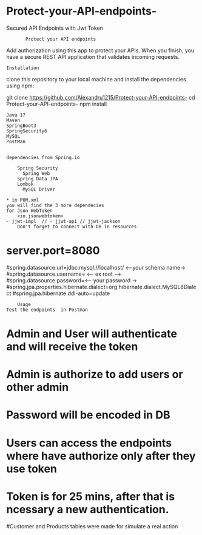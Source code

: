 # Protect-your-API-endpoints-
  Secured API Endpoints with Jwt Token 
	 	
	       Protect your API endpoints
Add authorization using this app to protect your APIs. 
When you finish, you have a secure REST API application that validates incoming requests.

    Installation
	
  clone this repository to your local machine and install the dependencies using npm:
  
git clone 	https://github.com/Alexandru1215/Protect-your-API-endpoints-
cd Protect-your-API-endpoints-
npm install


	Java 17 
	Maven
	SpringBoot3 
	SpringSecurity6 
	MySQL
	PostMan
	

	dependencies from Spring.io
	
        Spring Security
	      Spring Web
        Spring Data JPA
        Lombok 
	      MySQL Driver	

	* in POM.xml 
	you will find the 3 more dependecies 
	for Json WebToken
		<io.jsonwebtoken>
	- jjwt-impl  // - jjwt-api // jjwt-jackson
		Don't forget to connect with DB in resources 

#	server.port=8080
#spring.datasource.url=jdbc:mysql://localhost/ <--your schema name->
#spring.datasource.username= <-- ex root -->
#spring.datasource.password=<-- your password ->
#spring.jpa.properties.hibernate.dialect=org.hibernate.dialect.MySQL8Dialect
#spring.jpa.hibernate.ddl-auto=update
		
	
    
		Usage
	Test the endpoints  in Postman 

# Admin and User will authenticate and will receive the token
# Admin is authorize to add users or other admin
# Password will be encoded in DB 
# Users can access the endpoints where have authorize only after they use token 
# Token is for 25 mins, after that is ncessary a new authentication.

#Customer and Products tables were made for simulate a real action 
		
#
